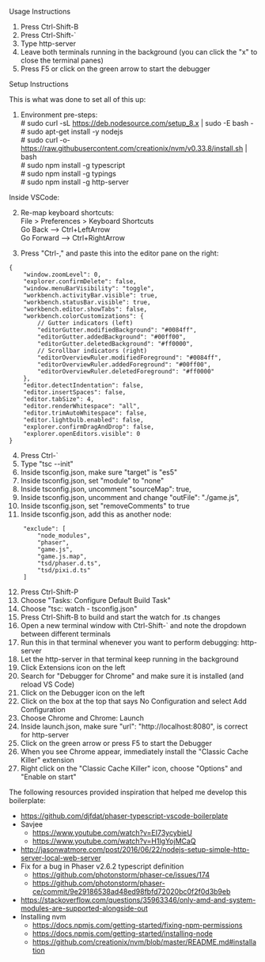 Usage Instructions

1. Press Ctrl-Shift-B
2. Press Ctrl-Shift-`
3. Type http-server
4. Leave both terminals running in the background (you can click the "x" to close the terminal panes)
5. Press F5 or click on the green arrow to start the debugger


Setup Instructions

This is what was done to set all of this up:

1. Environment pre-steps:<br>
\# sudo curl -sL https://deb.nodesource.com/setup_8.x | sudo -E bash -<br>
\# sudo apt-get install -y nodejs<br>
\# sudo curl -o- https://raw.githubusercontent.com/creationix/nvm/v0.33.8/install.sh | bash<br>
\# sudo npm install -g typescript<br>
\# sudo npm install -g typings<br>
\# sudo npm install -g http-server

Inside VSCode:

2. Re-map keyboard shortcuts:<br>
File > Preferences > Keyboard Shortcuts<br>
Go Back --> Ctrl+LeftArrow<br>
Go Forward --> Ctrl+RightArrow

3. Press "Ctrl-," and paste this into the editor pane on the right:
```
{
	"window.zoomLevel": 0,
	"explorer.confirmDelete": false,
	"window.menuBarVisibility": "toggle",
	"workbench.activityBar.visible": true,
	"workbench.statusBar.visible": true,
	"workbench.editor.showTabs": false,
	"workbench.colorCustomizations": {
		// Gutter indicators (left)
		"editorGutter.modifiedBackground": "#0084ff",
		"editorGutter.addedBackground": "#00ff00",
		"editorGutter.deletedBackground": "#ff0000",
		// Scrollbar indicators (right)
		"editorOverviewRuler.modifiedForeground": "#0084ff",
		"editorOverviewRuler.addedForeground": "#00ff00",
		"editorOverviewRuler.deletedForeground": "#ff0000"
	},
	"editor.detectIndentation": false,
	"editor.insertSpaces": false,
	"editor.tabSize": 4,
	"editor.renderWhitespace": "all",
	"editor.trimAutoWhitespace": false,
	"editor.lightbulb.enabled": false,
	"explorer.confirmDragAndDrop": false,
	"explorer.openEditors.visible": 0
}
```
4. Press Ctrl-`
5. Type "tsc --init"
6. Inside tsconfig.json, make sure "target" is "es5"
7. Inside tsconfig.json, set "module" to "none"
8. Inside tsconfig.json, uncomment "sourceMap": true,
9. Inside tsconfig.json, uncomment and change "outFile": "./game.js",
10. Inside tsconfig.json, set "removeComments" to true
11. Inside tsconfig.json, add this as another node:
```
	"exclude": [
		"node_modules",
		"phaser",
		"game.js",
		"game.js.map",
		"tsd/phaser.d.ts",
		"tsd/pixi.d.ts"
	]
```
12. Press Ctrl-Shift-P
13. Choose "Tasks: Configure Default Build Task"
14. Choose "tsc: watch - tsconfig.json"
15. Press Ctrl-Shift-B to build and start the watch for .ts changes
16. Open a new terminal window with Ctrl-Shift-` and note the dropdown between different terminals
17. Run this in that terminal whenever you want to perform debugging: http-server
18. Let the http-server in that terminal keep running in the background
19. Click Extensions icon on the left
20. Search for "Debugger for Chrome" and make sure it is installed (and reload VS Code)
21. Click on the Debugger icon on the left
22. Click on the box at the top that says No Configuration and select Add Configuration
23. Choose Chrome and Chrome: Launch
24. Inside launch.json, make sure "url": "http://localhost:8080", is correct for http-server
25. Click on the green arrow or press F5 to start the Debugger
26. When you see Chrome appear, immediately install the "Classic Cache Killer" extension
27. Right click on the "Classic Cache Killer" icon, choose "Options" and "Enable on start"


The following resources provided inspiration that helped me develop this boilerplate:
- https://github.com/djfdat/phaser-typescript-vscode-boilerplate
- Savjee
  - https://www.youtube.com/watch?v=EI73ycybieU
  - https://www.youtube.com/watch?v=H1lgYojMCaQ
- http://jasonwatmore.com/post/2016/06/22/nodejs-setup-simple-http-server-local-web-server
- Fix for a bug in Phaser v2.6.2 typescript definition
  - https://github.com/photonstorm/phaser-ce/issues/174
  - https://github.com/photonstorm/phaser-ce/commit/9e29186538ad48ed98fbfd72020bc0f2f0d3b9eb
- https://stackoverflow.com/questions/35963346/only-amd-and-system-modules-are-supported-alongside-out
- Installing nvm
  - https://docs.npmjs.com/getting-started/fixing-npm-permissions
  - https://docs.npmjs.com/getting-started/installing-node
  - https://github.com/creationix/nvm/blob/master/README.md#installation

